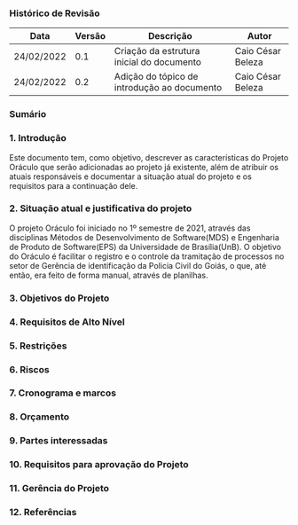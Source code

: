 ### Histórico de Revisão

|Data|Versão|Descrição|Autor|
|--|--|--|--|
|24/02/2022|0.1|Criação da estrutura inicial do documento|Caio César Beleza|
|24/02/2022|0.2|Adição do tópico de introdução ao documento|Caio César Beleza|


### Sumário

### 1. Introdução

Este documento tem, como objetivo, descrever as características do Projeto Oráculo que serão adicionadas ao projeto já existente, além de atribuir os atuais responsáveis e documentar a situação atual do projeto e os requisitos para a continuação dele.

### 2. Situação atual e justificativa do projeto

O projeto Oráculo foi iniciado no 1º semestre de 2021, através das disciplinas Métodos de Desenvolvimento de Software(MDS) e Engenharia de Produto de Software(EPS) da Universidade de Brasília(UnB). O objetivo do Oráculo é facilitar o registro e o controle da tramitação de processos no setor de Gerência de identificação da Policia Civil do Goiás, o que, até então, era feito de forma manual, através de planilhas.

### 3. Objetivos do Projeto

### 4. Requisitos de Alto Nível


### 5. Restrições

### 6. Riscos

### 7. Cronograma e marcos

### 8. Orçamento

### 9. Partes interessadas

### 10. Requisitos para aprovação do Projeto

### 11. Gerência do Projeto

### 12. Referências
